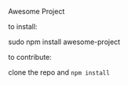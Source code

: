Awesome Project

to install:

sudo npm install awesome-project


to contribute:

clone the repo and `npm install`